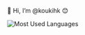 👋 Hi, I’m @koukihk 😊

![Most Used Languages](https://github-readme-stats.vercel.app/api/top-langs/?username=koukihk&theme=light&layout=compact)

